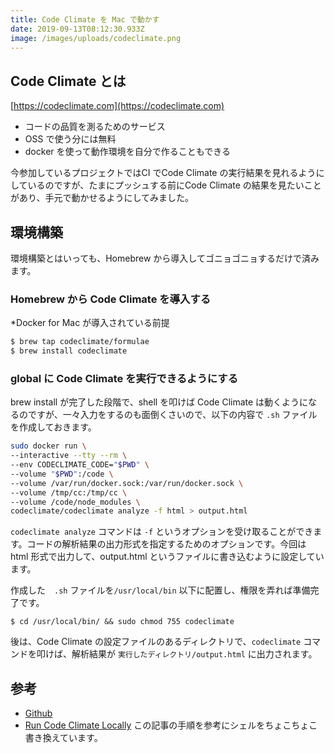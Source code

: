```yaml
---
title: Code Climate を Mac で動かす
date: 2019-09-13T08:12:30.933Z
image: /images/uploads/codeclimate.png
---
```

## Code Climate とは
[https://codeclimate.com](https://codeclimate.com)
- コードの品質を測るためのサービス
- OSS で使う分には無料
- docker を使って動作環境を自分で作ることもできる

今参加しているプロジェクトではCI でCode Climate の実行結果を見れるようにしているのですが、たまにプッシュする前にCode Climate の結果を見たいことがあり、手元で動かせるようにしてみました。




## 環境構築

環境構築とはいっても、Homebrew から導入してゴニョゴニョするだけで済みます。

### Homebrew から Code Climate を導入する

\*Docker for Mac が導入されている前提

```bash
$ brew tap codeclimate/formulae
$ brew install codeclimate
```

### global に Code Climate を実行できるようにする

brew install が完了した段階で、shell を叩けば Code Climate は動くようになるのですが、一々入力をするのも面倒くさいので、以下の内容で `.sh` ファイルを作成しておきます。

```codeclimate.sh
sudo docker run \
--interactive --tty --rm \
--env CODECLIMATE_CODE="$PWD" \
--volume "$PWD":/code \
--volume /var/run/docker.sock:/var/run/docker.sock \
--volume /tmp/cc:/tmp/cc \
--volume /code/node_modules \
codeclimate/codeclimate analyze -f html > output.html
```

`codeclimate analyze` コマンドは `-f` というオプションを受け取ることができます。コードの解析結果の出力形式を指定するためのオプションです。今回は html 形式で出力して、output.html というファイルに書き込むように設定しています。

作成した　`.sh` ファイルを`/usr/local/bin` 以下に配置し、権限を弄れば準備完了です。

```shell
$ cd /usr/local/bin/ && sudo chmod 755 codeclimate
```

後は、Code Climate の設定ファイルのあるディレクトリで、`codeclimate` コマンドを叩けば、解析結果が `実行したディレクトリ/output.html` に出力されます。

## 参考
- [Github](https://github.com/codeclimate/codeclimate)
- [Run Code Climate Locally](https://medium.com/@empressia/run-code-climate-locally-e30635321e18) この記事の手順を参考にシェルをちょこちょこ書き換えています。
